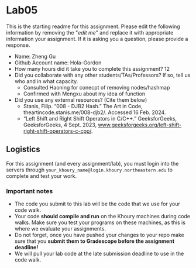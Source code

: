 # Lab05

This is the starting readme for this assignment.  Please edit the following information by removing the "*edit me*" and replace it with appropriate information your assignment. If it is asking you a question, please provide a response.

- Name: Zheng Gu 
- Github Account name: Hola-Gordon
- How many hours did it take you to complete this assignment? 12
- Did you collaborate with any other students/TAs/Professors? If so, tell us who and in what capacity.
  - Consulted Haoning for conecpt of removing nodes/hashmap
  - Confirmed with Mengxu about my idea of function
- Did you use any external resources? (Cite them below)
  - Stanis, Filip. “008 - DJB2 Hash.” The Art in Code, theartincode.stanis.me/008-djb2/. Accessed 16 Feb. 2024. 
  - “Left Shift and Right Shift Operators in C/C++.” GeeksforGeeks, GeeksforGeeks, 4 Sept. 2023, www.geeksforgeeks.org/left-shift-right-shift-operators-c-cpp/.

## Logistics

For this assignment (and every assignment/lab), you must login into the servers through `your_khoury_name@login.khoury.northeastern.edu` to complete and test your work. 

### Important notes

* The code you submit to this lab will be the code that we use for your code walk. 
* Your code **should compile and run** on the Khoury machines during code walks. Make sure you test your programs on these machines, as this is where we evaluate your assignments.
* Do not forget, once you have pushed your changes to your repo make sure that you **submit them to Gradescope before the assignment deadline!** 
* We will pull your lab code at the late submission deadline to use in the code walk.
